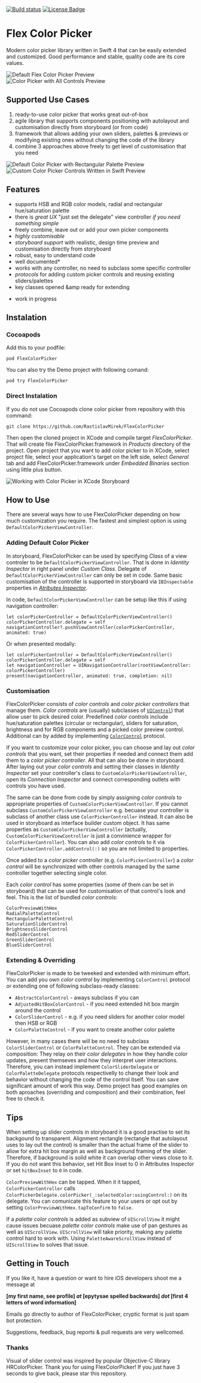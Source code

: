 [![Build status](https://build.appcenter.ms/v0.1/apps/70a55ab5-1147-43c7-8d31-535b26dc90e9/branches/master/badge)](https://appcenter.ms) [![License Badge](https://img.shields.io/badge/license-MIT-blue.svg)](./LICENSE)
# Flex Color Picker
Modern color picker library written in Swift 4 that can be easily extended and customized. Good performance and stable, quality code are its core values.

![Default Flex Color Picker Preview](https://github.com/RastislavMirek/FlexColorPicker/blob/master/GifsAndScreenshots/Flex_color_picker_for_swift_preview1.gif)
![Color Picker with All Controls Preview](https://github.com/RastislavMirek/FlexColorPicker/blob/master/GifsAndScreenshots/Flex_color_picker_for_swift_preview2.gif)

## Supported Use Cases
1. ready-to-use color picker that works great out-of-box
2. agile library that supports components positioning with autolayout and customisation directly from storyboard (or from code)     
3. framework that allows adding your own sliders, palettes &amp; previews or modifying existing ones without changing the code of the library
4. combine 3 approaches above freely to get level of customisation that you need

![Default Color Picker with Rectangular Palette Preview](https://github.com/RastislavMirek/FlexColorPicker/blob/master/GifsAndScreenshots/Flex_color_picker_for_swift_preview3.gif)
![Custom Color Picker Controls Written in Swift Preview](https://github.com/RastislavMirek/FlexColorPicker/blob/master/GifsAndScreenshots/Flex_color_picker_for_swift_preview4.gif)

## Features
- supports HSB and RGB color models, radial and rectangular hue/saturation palette
- there is _great UX_ "just set the delegate" view controller _if you need something simple_
- freely combine, leave out or add your own picker components
- _highly customisable_
- _storyboard support_ with realistic, design time preview and customisation directly from storyboard
- robust, easy to understand code
- well documented*
- works with any controller, no need to subclass some specific controller
- _protocols_ for adding custom picker controls and reusing existing sliders/palettes
- key classes opened &amp ready for extending

* work in progress

## Instalation

### Cocoapods
Add this to your podfile:

    pod FlexColorPicker

You can also try the Demo project with following comand:

    pod try FlexColorPicker

### Direct Instalation
If you do not use Cocoapods clone color picker from repository with this command:

    git clone https://github.com/RastislavMirek/FlexColorPicker

Then open the cloned project in XCode and compile target _FlexColorPicker_. That will create file FlexColorPicker.framework in _Products_ directory of the project. Open project that you want to add color picker to in XCode, select project file, select your application's target on the left side, select _General_ tab and add FlexColorPicker.framework under _Embedded Binaries_ section using little plus button.  

![Working with Color Picker in XCode Storyboard](https://github.com/RastislavMirek/FlexColorPicker/blob/master/GifsAndScreenshots/Working_with_flex_color_picker_from_storyboard.png)

## How to Use
There are several ways how to use FlexColorPicker depending on how much customization you require. The fastest and simplest option is using `DefaultColorPickerViewController`.

### Adding Default Color Picker
In storyboard, FlexColorPicker can be used by specifying _Class_ of a view controler to be `DefaultColorPickerViewController`. That is done in _Identity Inspector_ in right panel under _Custom Class_. Delegate of `DefaultColorPickerViewController` can only be set in code. Same basic customisation of the controller is supported in storyboard via `IBInspectable` properties in [_Atributes Inspector_](https://www.quora.com/Where-is-an-attributes-inspector-in-Xcode).

In code,  `DefaultColorPickerViewController` can be setup like this if using navigation controller:
    
    let colorPickerController = DefaultColorPickerViewController()
    colorPickerController.delegate = self
    navigationController?.pushViewController(colorPickerController, animated: true)

Or when presented modally:

    let colorPickerController = DefaultColorPickerViewController()
    colorPickerController.delegate = self
    let navigationController = UINavigationController(rootViewController: colorPickerController)
    present(navigationController, animated: true, completion: nil)

### Customisation
FlexColorPicker consists of _color controls_ and _color picker controllers_ that manage them. _Color controls_ are (usually) subclasses of [`UIControl`](https://developer.apple.com/documentation/uikit/uicontrol)) that allow user to pick desired color. Predefined _color controls_ include hue/saturation palettes (circular or rectangular), sliders for saturation, brightness and for RGB components and a picked color preview control. Additional can by added by implementing [`ColorControl`](./FlexColorPicker/Classes/Controls/ColorControl.swift) protocol.

If you want to customize your color picker, you can choose and lay out _color controls_ that you want, set their properties if needed and connect them add them to a _color picker controller_. All that can also be done in storyboard. After laying out your _color controls_ and setting their classes  in _Identity Inspector_ set your controller's class to  `CustomColorPickerViewController`, open its _Connection Inspector_ and connect corresponding outlets with controls you have used.

The same can be done from code by simply assigning _color controls_ to appropriate properties of `CustomColorPickerViewController`. If you cannot subclass `CustomColorPickerViewController` e.g. becuase your controller is subclass of another class use `ColorPickerController` instead. It can also be used in storyboard as interface builder custom object. It has same properties as  `CustomColorPickerViewController` (actually, `CustomColorPickerViewController` is just a convinience wrapper for `ColorPickerController`). You can also add  _color controls_ to it via `ColorPickerController.addControl(:)`  so you are not limited to properties.

Once added to a _color picker controller_ (e.g. `ColorPickerController`) a _color control_ will be synchronized with other controls managed by the same controller together selecting single color.

Each _color control_ has some properties (some of them can be set in storyboard) that can be used for customisation of that control's look and feel.
This is the list of bundled _color controls_:

    ColorPreviewWithHex
    RadialPaletteControl
    RectangularPaletteControl
    SaturationSliderControl
    BrightnessSliderControl
    RedSliderControl
    GreenSliderControl
    BlueSliderControl

### Extending & Overriding
FlexColorPicker is made to be tweeked and extended with minimum effort. You can add you own _color control_ by implementing `ColorControl` protocol or extending one of following subclass-ready classes:
- `AbstractColorControl` - aways subclass if you can
- `AdjustedHitBoxColorControl` - if you need extended hit box margin around the control
- `ColorSliderControl` - e.g. if you need sliders for another color model then HSB or RGB
- `ColorPaletteControl` - if you want to create another color palette

However, in many cases there will be no need to subclass `ColorSliderControl` or `ColorPaletteControl`. They can be extended via composition: They relay on their _color delegates_ in how they handle color updates, present themseves and how they interpret user interactions. Therefore, you can instead implement `ColorSliderDelegate` or `ColorPaletteDelegate` protocols respectivelly to change their look and behavior without changing the code of the control itself. You can save significant amount of work this way.  Demo project has good examples on both aproaches (overriding and composition) and their combination, feel free to check it. 

## Tips
When setting up slider controls in storyboard it is a good practise to set its backgound to transparent. Alignment rectangle (rectangle that autolayout uses to lay out the control) is smaller than the actual frame of the slider to allow for extra hit box margin as well as background framing of the slider. Therefore, if background is solid white it can overlap other views close to it. If you do not want this behavior, set Hit Box Inset to 0 in Attributes Inspector or set `hitBoxInset` to `0` in code.

`ColorPreviewWithHex` can be tapped. When it it tapped, `ColorPickerController` calls `ColorPickerDelegate.colorPicker(_:selectedColor:usingControl:)` on its delegate. You can comunicate this feature to your users or opt out by setting `ColorPreviewWithHex.tapToConfirm` to `false`. 

If a _palette color controls_ is added as subview of  `UIScrollView` it might cause issues becuase  _palette color controls_ make use of pan gestures as well as `UIScrollView`. `UIScrollView` will take priority, making any palette control hard to work with. Using `PaletteAwareScrollView` instead of `UIScrollView` to solves that issue.    

## Getting in Touch
If you like it, have a question or want to hire iOS developers shoot me a message at

**[my first name, see profile] _at_ [epytysae spelled backwards] _dot_ [first 4 letters of word information]**

Emails go directly to author of FlexColorPicker, cryptic format is just spam bot protection. 

Suggestions, feedback, bug reports & pull requests are very wellcomed.

### Thanks
Visual of slider control was inspired by popular Objective-C library HRColorPicker.  Thank you  for using FlexColorPicker! If you just have 3 seconds to give back, please star this repository.
